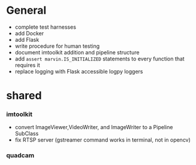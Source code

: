 # General
* complete test harnesses
* add Docker
* add Flask
* write procedure for human testing
* document imtoolkit addition and pipeline structure
* add `assert marvin.IS_INITIALIZED` statements to every function that requires it
* replace logging with Flask accessible logpy loggers

# shared
### imtoolkit
* convert ImageViewer,VideoWriter, and ImageWriter to a Pipeline SubClass
* fix RTSP server (gstreamer command works in terminal, not in opencv)

### quadcam
